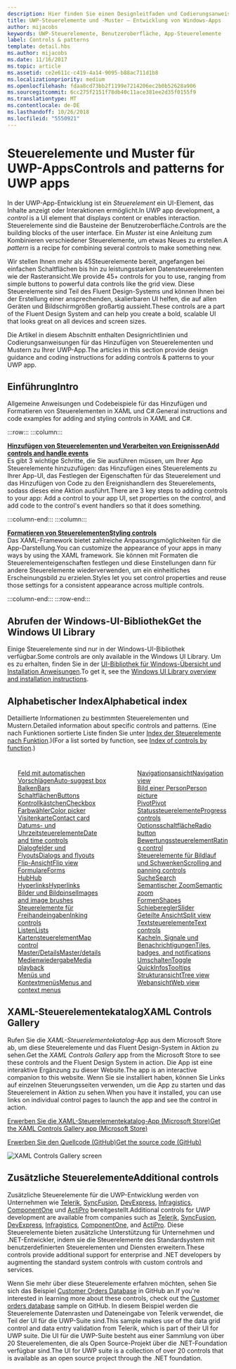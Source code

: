 ```yaml
---
description: Hier finden Sie einen Designleitfaden und Codierungsanweisungen für das Hinzufügen von Steuerelementen und Mustern zu Ihrer UWP-App. Sie finden mehr als 45leistungsstarke Steuerelemente für die Verwendung mit Ihrer App.
title: UWP-Steuerelemente und -Muster – Entwicklung von Windows-Apps
author: mijacobs
keywords: UWP-Steuerelemente, Benutzeroberfläche, App-Steuerelemente
label: Controls & patterns
template: detail.hbs
ms.author: mijacobs
ms.date: 11/16/2017
ms.topic: article
ms.assetid: ce2e611c-c419-4a14-9095-b88ac711d1b8
ms.localizationpriority: medium
ms.openlocfilehash: fdaa8cd73bb2f1199e7214206ec2b0b52628a906
ms.sourcegitcommit: 6cc275f2151f78db40c11ace381ee2d35f0155f9
ms.translationtype: MT
ms.contentlocale: de-DE
ms.lasthandoff: 10/26/2018
ms.locfileid: "5550921"
---
```

# <a name="controls-and-patterns-for-uwp-apps"></a><span data-ttu-id="b4ddb-105">Steuerelemente und Muster für UWP-Apps</span><span class="sxs-lookup"><span data-stu-id="b4ddb-105">Controls and patterns for UWP apps</span></span>
 

<span data-ttu-id="b4ddb-106">In der UWP-App-Entwicklung ist ein <i>Steuerelement</i> ein UI-Element, das Inhalte anzeigt oder Interaktionen ermöglicht.</span><span class="sxs-lookup"><span data-stu-id="b4ddb-106">In UWP app development, a <i>control</i> is a UI element that displays content or enables interaction.</span></span> <span data-ttu-id="b4ddb-107">Steuerelemente sind die Bausteine der Benutzeroberfläche.</span><span class="sxs-lookup"><span data-stu-id="b4ddb-107">Controls are the building blocks of the user interface.</span></span> <span data-ttu-id="b4ddb-108">Ein <i>Muster</i> ist eine Anleitung zum Kombinieren verschiedener Steuerelemente, um etwas Neues zu erstellen.</span><span class="sxs-lookup"><span data-stu-id="b4ddb-108">A <i>pattern</i> is a recipe for combining several controls to make something new.</span></span>

<span data-ttu-id="b4ddb-109">Wir stellen Ihnen mehr als 45Steuerelemente bereit, angefangen bei einfachen Schaltflächen bis hin zu leistungsstarken Datensteuerelementen wie der Rasteransicht.</span><span class="sxs-lookup"><span data-stu-id="b4ddb-109">We provide 45+ controls for you to use, ranging from simple buttons to powerful data controls like the grid view.</span></span>  <span data-ttu-id="b4ddb-110">Diese Steuerelemente sind Teil des Fluent Design-Systems und können Ihnen bei der Erstellung einer ansprechenden, skalierbaren UI helfen, die auf allen Geräten und Bildschirmgrößen großartig aussieht.</span><span class="sxs-lookup"><span data-stu-id="b4ddb-110">These controls are a part of the Fluent Design System and can help you create a bold, scalable UI that looks great on all devices and screen sizes.</span></span> 

<span data-ttu-id="b4ddb-111">Die Artikel in diesem Abschnitt enthalten Designrichtlinien und Codierungsanweisungen für das Hinzufügen von Steuerelementen und Mustern zu Ihrer UWP-App.</span><span class="sxs-lookup"><span data-stu-id="b4ddb-111">The articles in this section provide design guidance and coding instructions for adding controls & patterns to your UWP app.</span></span> 

## <a name="intro"></a><span data-ttu-id="b4ddb-112">Einführung</span><span class="sxs-lookup"><span data-stu-id="b4ddb-112">Intro</span></span>

<span data-ttu-id="b4ddb-113">Allgemeine Anweisungen und Codebeispiele für das Hinzufügen und Formatieren von Steuerelementen in XAML und C#.</span><span class="sxs-lookup"><span data-stu-id="b4ddb-113">General instructions and code examples for adding and styling controls in XAML and C#.</span></span>

:::row:::
    :::column:::
      <p><b><a href="controls-and-events-intro.md"><span data-ttu-id="b4ddb-114">Hinzufügen von Steuerelementen und Verarbeiten von Ereignissen</span><span class="sxs-lookup"><span data-stu-id="b4ddb-114">Add controls and handle events</span></span></a></b> <br/>
<span data-ttu-id="b4ddb-115">Es gibt 3 wichtige Schritte, die Sie ausführen müssen, um Ihrer App Steuerelemente hinzuzufügen: das Hinzufügen eines Steuerelements zu Ihrer App-UI, das Festlegen der Eigenschaften für das Steuerelement und das Hinzufügen von Code zu den Ereignishandlern des Steuerelements, sodass dieses eine Aktion ausführt.</span><span class="sxs-lookup"><span data-stu-id="b4ddb-115">There are 3 key steps to adding controls to your app: Add a control to your app UI, set properties on the control, and add code to the control's event handlers so that it does something.</span></span></p>
    :::column-end:::
    :::column:::
      <p><b><a href="xaml-styles.md"><span data-ttu-id="b4ddb-116">Formatieren von Steuerelementen</span><span class="sxs-lookup"><span data-stu-id="b4ddb-116">Styling controls</span></span></a></b> <br/>
<span data-ttu-id="b4ddb-117">Das XAML-Framework bietet zahlreiche Anpassungsmöglichkeiten für die App-Darstellung.</span><span class="sxs-lookup"><span data-stu-id="b4ddb-117">You can customize the appearance of your apps in many ways by using the XAML framework.</span></span> <span data-ttu-id="b4ddb-118">Sie können mit Formaten die Steuerelementeigenschaften festlegen und diese Einstellungen dann für andere Steuerelemente wiederverwenden, um ein einheitliches Erscheinungsbild zu erzielen.</span><span class="sxs-lookup"><span data-stu-id="b4ddb-118">Styles let you set control properties and reuse those settings for a consistent appearance across multiple controls.</span></span></p>
    :::column-end:::
:::row-end:::

## <a name="get-the-windows-ui-library"></a><span data-ttu-id="b4ddb-119">Abrufen der Windows-UI-Bibliothek</span><span class="sxs-lookup"><span data-stu-id="b4ddb-119">Get the Windows UI Library</span></span>
<span data-ttu-id="b4ddb-120">Einige Steuerelemente sind nur in der Windows-UI-Bibliothek verfügbar.</span><span class="sxs-lookup"><span data-stu-id="b4ddb-120">Some controls are only available in the Windows UI Library.</span></span> <span data-ttu-id="b4ddb-121">Um es zu erhalten, finden Sie in der [UI-Bibliothek für Windows-Übersicht und Installation Anweisungen](/uwp/toolkits/winui/).</span><span class="sxs-lookup"><span data-stu-id="b4ddb-121">To get it, see the [Windows UI Library overview and installation instructions](/uwp/toolkits/winui/).</span></span>

## <a name="alphabetical-index"></a><span data-ttu-id="b4ddb-122">Alphabetischer Index</span><span class="sxs-lookup"><span data-stu-id="b4ddb-122">Alphabetical index</span></span> 

<span data-ttu-id="b4ddb-123">Detaillierte Informationen zu bestimmten Steuerelementen und Mustern.</span><span class="sxs-lookup"><span data-stu-id="b4ddb-123">Detailed information about specific controls and patterns.</span></span> <span data-ttu-id="b4ddb-124">(Eine nach Funktionen sortierte Liste finden Sie unter <a href="controls-by-function.md">Index der Steuerelemente nach Funktion</a>.)</span><span class="sxs-lookup"><span data-stu-id="b4ddb-124">(For a list sorted by function, see <a href="controls-by-function.md">Index of controls by function</a>.)</span></span>

<div style="column-count: 2; column-gap: 40px; margin-top: 40px;" >
<ul style="margin-top: 0px; padding-top: 0px; list-style-type: none;">
<li style="list-style-type: none;"><a href="auto-suggest-box.md"><span data-ttu-id="b4ddb-125">Feld mit automatischen Vorschlägen</span><span class="sxs-lookup"><span data-stu-id="b4ddb-125">Auto-suggest box</span></span></a></li>

<li style="list-style-type: none;"><a href="app-bars.md"><span data-ttu-id="b4ddb-126">Balken</span><span class="sxs-lookup"><span data-stu-id="b4ddb-126">Bars</span></span></a></li>

<li style="list-style-type: none;"><a href="buttons.md"><span data-ttu-id="b4ddb-127">Schaltflächen</span><span class="sxs-lookup"><span data-stu-id="b4ddb-127">Buttons</span></span></a></li>

<li style="list-style-type: none;"><a href="checkbox.md"><span data-ttu-id="b4ddb-128">Kontrollkästchen</span><span class="sxs-lookup"><span data-stu-id="b4ddb-128">Checkbox</span></span> </a></li>

<li style="list-style-type: none;"><a href="color-picker.md"><span data-ttu-id="b4ddb-129">Farbwähler</span><span class="sxs-lookup"><span data-stu-id="b4ddb-129">Color picker</span></span></a></li>

<li style="list-style-type: none;"><a href="contact-card.md"><span data-ttu-id="b4ddb-130">Visitenkarte</span><span class="sxs-lookup"><span data-stu-id="b4ddb-130">Contact card</span></span></a></li>

<li style="list-style-type: none;"><a href="date-and-time.md"><span data-ttu-id="b4ddb-131">Datums- und Uhrzeitsteuerelemente</span><span class="sxs-lookup"><span data-stu-id="b4ddb-131">Date and time controls</span></span></a></li>

<li style="list-style-type: none;"><a href="dialogs-and-flyouts/index.md"><span data-ttu-id="b4ddb-132">Dialogfelder und Flyouts</span><span class="sxs-lookup"><span data-stu-id="b4ddb-132">Dialogs and flyouts</span></span></a></li>

<li style="list-style-type: none;"><a href="flipview.md"><span data-ttu-id="b4ddb-133">Flip-Ansicht</span><span class="sxs-lookup"><span data-stu-id="b4ddb-133">Flip view</span></span></a></li>

<li style="list-style-type: none;"><a href="forms.md"><span data-ttu-id="b4ddb-134">Formulare</span><span class="sxs-lookup"><span data-stu-id="b4ddb-134">Forms</span></span></a></li>

<li style="list-style-type: none;"><a href="hub.md"><span data-ttu-id="b4ddb-135">Hub</span><span class="sxs-lookup"><span data-stu-id="b4ddb-135">Hub</span></span></a></li>

<li style="list-style-type: none;"><a href="hyperlinks.md"><span data-ttu-id="b4ddb-136">Hyperlinks</span><span class="sxs-lookup"><span data-stu-id="b4ddb-136">Hyperlinks</span></span></a></li>

<li style="list-style-type: none;"><a href="images-imagebrushes.md"><span data-ttu-id="b4ddb-137">Bilder und Bildpinsel</span><span class="sxs-lookup"><span data-stu-id="b4ddb-137">Images and image brushes</span></span></a></li>

<li style="list-style-type: none;"><a href="inking-controls.md"><span data-ttu-id="b4ddb-138">Steuerelemente für Freihandeingaben</span><span class="sxs-lookup"><span data-stu-id="b4ddb-138">Inking controls</span></span></a></li>

<li style="list-style-type: none;"><a href="lists.md"><span data-ttu-id="b4ddb-139">Listen</span><span class="sxs-lookup"><span data-stu-id="b4ddb-139">Lists</span></span></a></li>

<li style="list-style-type: none;"><a href="../../maps-and-location/controls-map.md"><span data-ttu-id="b4ddb-140">Kartensteuerelement</span><span class="sxs-lookup"><span data-stu-id="b4ddb-140">Map control</span></span></a></li>

<li style="list-style-type: none;"><a href="master-details.md"><span data-ttu-id="b4ddb-141">Master/Details</span><span class="sxs-lookup"><span data-stu-id="b4ddb-141">Master/details</span></span></a></li>

<li style="list-style-type: none;"><a href="media-playback.md"><span data-ttu-id="b4ddb-142">Medienwiedergabe</span><span class="sxs-lookup"><span data-stu-id="b4ddb-142">Media playback</span></span></a></li>

<li style="list-style-type: none;"><a href="menus.md"><span data-ttu-id="b4ddb-143">Menüs und Kontextmenüs</span><span class="sxs-lookup"><span data-stu-id="b4ddb-143">Menus and context menus</span></span></a></li>

<li style="list-style-type: none;"><a href="navigationview.md"><span data-ttu-id="b4ddb-144">Navigationsansicht</span><span class="sxs-lookup"><span data-stu-id="b4ddb-144">Navigation view</span></span></a></li>

<li style="list-style-type: none;"><a href="person-picture.md"><span data-ttu-id="b4ddb-145">Bild einer Person</span><span class="sxs-lookup"><span data-stu-id="b4ddb-145">Person picture</span></span></a></li>

<li style="list-style-type: none;"><a href="pivot.md"><span data-ttu-id="b4ddb-146">Pivot</span><span class="sxs-lookup"><span data-stu-id="b4ddb-146">Pivot</span></span></a></li>

<li style="list-style-type: none;"><a href="progress-controls.md"><span data-ttu-id="b4ddb-147">Statussteuerelemente</span><span class="sxs-lookup"><span data-stu-id="b4ddb-147">Progress controls</span></span></a></li>

<li style="list-style-type: none;"><a href="radio-button.md"><span data-ttu-id="b4ddb-148">Optionsschaltfläche</span><span class="sxs-lookup"><span data-stu-id="b4ddb-148">Radio button</span></span></a></li>

<li style="list-style-type: none;"><a href="rating.md"><span data-ttu-id="b4ddb-149">Bewertungssteuerelement</span><span class="sxs-lookup"><span data-stu-id="b4ddb-149">Rating control</span></span></a></li>

<li style="list-style-type: none;"><a href="scroll-controls.md"><span data-ttu-id="b4ddb-150">Steuerelemente für Bildlauf und Schwenken</span><span class="sxs-lookup"><span data-stu-id="b4ddb-150">Scrolling and panning controls</span></span></a></li>

<li style="list-style-type: none;"><a href="search.md"><span data-ttu-id="b4ddb-151">Suche</span><span class="sxs-lookup"><span data-stu-id="b4ddb-151">Search</span></span></a></li>

<li style="list-style-type: none;"><a href="semantic-zoom.md"><span data-ttu-id="b4ddb-152">Semantischer Zoom</span><span class="sxs-lookup"><span data-stu-id="b4ddb-152">Semantic zoom</span></span></a></li>

<li style="list-style-type: none;"><a href="shapes.md"><span data-ttu-id="b4ddb-153">Formen</span><span class="sxs-lookup"><span data-stu-id="b4ddb-153">Shapes</span></span></a></li>

<li style="list-style-type: none;"><a href="slider.md"><span data-ttu-id="b4ddb-154">Schieberegler</span><span class="sxs-lookup"><span data-stu-id="b4ddb-154">Slider</span></span></a></li>

<li style="list-style-type: none;"><a href="split-view.md"><span data-ttu-id="b4ddb-155">Geteilte Ansicht</span><span class="sxs-lookup"><span data-stu-id="b4ddb-155">Split view</span></span></a></li>

<li style="list-style-type: none;"><a href="text-controls.md"><span data-ttu-id="b4ddb-156">Textsteuerelemente</span><span class="sxs-lookup"><span data-stu-id="b4ddb-156">Text controls</span></span></a></li>

<li style="list-style-type: none;"><a href="index.md"><span data-ttu-id="b4ddb-157">Kacheln, Signale und Benachrichtigungen</span><span class="sxs-lookup"><span data-stu-id="b4ddb-157">Tiles, badges, and notifications</span></span></a></li>


<li style="list-style-type: none;"><a href="toggles.md"><span data-ttu-id="b4ddb-158">Umschalten</span><span class="sxs-lookup"><span data-stu-id="b4ddb-158">Toggle</span></span></a></li>
<li style="list-style-type: none;"><a href="tooltips.md"><span data-ttu-id="b4ddb-159">QuickInfos</span><span class="sxs-lookup"><span data-stu-id="b4ddb-159">Tooltips</span></span></a></li>

<li style="list-style-type: none;"><a href="tree-view.md"><span data-ttu-id="b4ddb-160">Strukturansicht</span><span class="sxs-lookup"><span data-stu-id="b4ddb-160">Tree view</span></span></a></li>

<li style="list-style-type: none;"><a href="web-view.md"><span data-ttu-id="b4ddb-161">Webansicht</span><span class="sxs-lookup"><span data-stu-id="b4ddb-161">Web view</span></span></a></li>
</ul>
</div>

## <a name="xaml-controls-gallery"></a><span data-ttu-id="b4ddb-162">XAML-Steuerelementekatalog</span><span class="sxs-lookup"><span data-stu-id="b4ddb-162">XAML Controls Gallery</span></span>

<span data-ttu-id="b4ddb-163">Rufen Sie die _XAML-Steuerelementekatalog_-App aus dem Microsoft Store ab, um diese Steuerelemente und das Fluent Design-System in Aktion zu sehen.</span><span class="sxs-lookup"><span data-stu-id="b4ddb-163">Get the _XAML Controls Gallery_ app from the Microsoft Store to see these controls and the Fluent Design System in action.</span></span> <span data-ttu-id="b4ddb-164">Die App ist eine interaktive Ergänzung zu dieser Website.</span><span class="sxs-lookup"><span data-stu-id="b4ddb-164">The app is an interactive companion to this website.</span></span> <span data-ttu-id="b4ddb-165">Wenn Sie sie installiert haben, können Sie Links auf einzelnen Steuerungsseiten verwenden, um die App zu starten und das Steuerelement in Aktion zu sehen.</span><span class="sxs-lookup"><span data-stu-id="b4ddb-165">When you have it installed, you can use links on individual control pages to launch the app and see the control in action.</span></span>

<a href="https://www.microsoft.com/store/productId/9MSVH128X2ZT"><span data-ttu-id="b4ddb-166">Erwerben Sie die XAML-Steuerelementekatalog-App (Microsoft Store)</span><span class="sxs-lookup"><span data-stu-id="b4ddb-166">Get the XAML Controls Gallery app (Microsoft Store)</span></span></a>

<a href="https://github.com/Microsoft/Windows-universal-samples/tree/master/Samples/XamlUIBasics"><span data-ttu-id="b4ddb-167">Erwerben Sie den Quellcode (GitHub)</span><span class="sxs-lookup"><span data-stu-id="b4ddb-167">Get the source code (GitHub)</span></span></a>

<img src="images/xaml-controls-gallery.png" alt="XAML Controls Gallery screen" />

## <a name="additional-controls"></a><span data-ttu-id="b4ddb-168">Zusätzliche Steuerelemente</span><span class="sxs-lookup"><span data-stu-id="b4ddb-168">Additional controls</span></span>

<span data-ttu-id="b4ddb-169">Zusätzliche Steuerelemente für die UWP-Entwicklung werden von Unternehmen wie <a href="http://www.telerik.com/">Telerik</a>, <a href="https://www.syncfusion.com/products/uwp">SyncFusion</a>, <a href="https://www.devexpress.com/Products/NET/Controls/Win10Apps/">DevExpress</a>, <a href="http://www.infragistics.com/products/universal-windows-platform">Infragistics</a>, <a href="https://www.componentone.com/Studio/Platform/UWP">ComponentOne</a> und <a href="http://www.actiprosoftware.com/products/controls/universal">ActiPro</a> bereitgestellt.</span><span class="sxs-lookup"><span data-stu-id="b4ddb-169">Additional controls for UWP development are available from companies such as <a href="http://www.telerik.com/">Telerik</a>, <a href="https://www.syncfusion.com/products/uwp">SyncFusion</a>, <a href="https://www.devexpress.com/Products/NET/Controls/Win10Apps/">DevExpress</a>, <a href="http://www.infragistics.com/products/universal-windows-platform">Infragistics</a>, <a href="https://www.componentone.com/Studio/Platform/UWP">ComponentOne</a>, and <a href="http://www.actiprosoftware.com/products/controls/universal">ActiPro</a>.</span></span> <span data-ttu-id="b4ddb-170">Diese Steuerelemente bieten zusätzliche Unterstützung für Unternehmen und .NET-Entwickler, indem sie die Steuerelemente des Standardsystem mit benutzerdefinierten Steuerelementen und Diensten erweitern.</span><span class="sxs-lookup"><span data-stu-id="b4ddb-170">These controls provide additional support for enterprise and .NET developers by augmenting the standard system controls with custom controls and services.</span></span>  

<span data-ttu-id="b4ddb-171">Wenn Sie mehr über diese Steuerelemente erfahren möchten, sehen Sie sich das Beispiel <a href="https://github.com/Microsoft/Windows-appsample-customers-orders-database">Customer Orders Database</a> in GitHub an.</span><span class="sxs-lookup"><span data-stu-id="b4ddb-171">If you're interested in learning more about these controls, check out the <a href="https://github.com/Microsoft/Windows-appsample-customers-orders-database">Customer orders database</a> sample on GitHub.</span></span> <span data-ttu-id="b4ddb-172">In diesem Beispiel werden die Steuerelemente Datenrasten und Dateneingabe von Telerik verwendet, die Teil der UI für die UWP-Suite sind.</span><span class="sxs-lookup"><span data-stu-id="b4ddb-172">This sample makes use of the data grid control and data entry validation from Telerik, which is part of their UI for UWP suite.</span></span> <span data-ttu-id="b4ddb-173">Die UI für die UWP-Suite besteht aus einer Sammlung von über 20 Steuerelementen, die als Open Source-Projekt über die .NET-Foundation verfügbar sind.</span><span class="sxs-lookup"><span data-stu-id="b4ddb-173">The UI for UWP suite is a collection of over 20 controls that is available as an open source project through the .NET foundation.</span></span>
